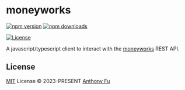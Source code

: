 # moneyworks

[![npm version][npm-version-src]][npm-version-href]
[![npm downloads][npm-downloads-src]][npm-downloads-href]
<!-- [![bundle][bundle-src]][bundle-href] -->
<!-- [![JSDocs][jsdocs-src]][jsdocs-href] -->
[![License][license-src]][license-href]

A javascript/typescript client to interact with the [moneyworks](https://www.cognito.co.nz) REST API.

## License

[MIT](./LICENSE) License © 2023-PRESENT [Anthony Fu](https://github.com/antfu)


<!-- Badges -->

[npm-version-src]: https://img.shields.io/npm/v/@oak-digital/moneyworks?style=flat&colorA=080f12&colorB=1fa669
[npm-version-href]: https://npmjs.com/package/@oak-digital/moneyworks
[npm-downloads-src]: https://img.shields.io/npm/dm/@oak-digital/moneyworks?style=flat&colorA=080f12&colorB=1fa669
[npm-downloads-href]: https://npmjs.com/package/@oak-digital/moneyworks
[bundle-src]: https://img.shields.io/bundlephobia/minzip/moneyworks?style=flat&colorA=080f12&colorB=1fa669&label=minzip
[bundle-href]: https://bundlephobia.com/result?p=moneyworks
[license-src]: https://img.shields.io/github/license/Oak-Digital/moneyworks-js.svg?style=flat&colorA=080f12&colorB=1fa669
[license-href]: https://github.com/Oak-Digital/moneyworks-js/blob/main/LICENSE
[jsdocs-src]: https://img.shields.io/badge/jsdocs-reference-080f12?style=flat&colorA=080f12&colorB=1fa669
[jsdocs-href]: https://www.jsdocs.io/package/@oak-digital/moneyworks
